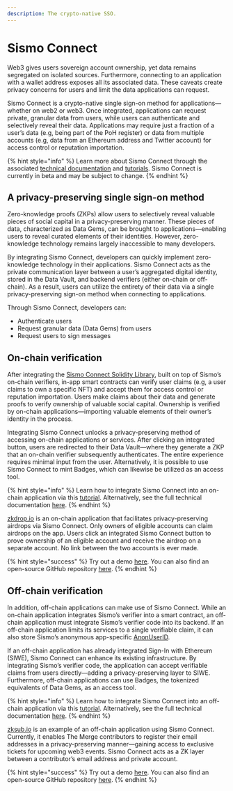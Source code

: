```yaml
---
description: The crypto-native SSO.
---
```


# Sismo Connect

Web3 gives users sovereign account ownership, yet data remains segregated on isolated sources. Furthermore, connecting to an application with a wallet address exposes all its associated data. These caveats create privacy concerns for users and limit the data applications can request.

Sismo Connect is a crypto-native single sign-on method for applications—whether on web2 or web3. Once integrated, applications can request private, granular data from users, while users can authenticate and selectively reveal their data. Applications may require just a fraction of a user’s data (e.g, being part of the PoH register) or data from multiple accounts (e.g, data from an Ethereum address and Twitter account) for access control or reputation importation.

{% hint style="info" %}
Learn more about Sismo Connect through the associated [technical documentation](../technical-documentation/sismo-connect/) and [tutorials](../tutorials/sismo-connect/). Sismo Connect is currently in beta and may be subject to change.
{% endhint %}

## A privacy-preserving single sign-on method

Zero-knowledge proofs (ZKPs) allow users to selectively reveal valuable pieces of social capital in a privacy-preserving manner. These pieces of data, characterized as Data Gems, can be brought to applications—enabling users to reveal curated elements of their identities. However, zero-knowledge technology remains largely inaccessible to many developers.

By integrating Sismo Connect, developers can quickly implement zero-knowledge technology in their applications. Sismo Connect acts as the private communication layer between a user’s aggregated digital identity, stored in the Data Vault, and backend verifiers (either on-chain or off-chain). As a result, users can utilize the entirety of their data via a single privacy-preserving sign-on method when connecting to applications.

Through Sismo Connect, developers can:

* Authenticate users
* Request granular data (Data Gems) from users
* Request users to sign messages

## On-chain verification

After integrating the [Sismo Connect Solidity Library](../technical-documentation/sismo-connect/solidity-library.md), built on top of Sismo’s on-chain verifiers, in-app smart contracts can verify user claims (e.g, a user claims to own a specific NFT) and accept them for access control or reputation importation. Users make claims about their data and generate proofs to verify ownership of valuable social capital. Ownership is verified by on-chain applications—importing valuable elements of their owner’s identity in the process.

Integrating Sismo Connect unlocks a privacy-preserving method of accessing on-chain applications or services. After clicking an integrated button, users are redirected to their Data Vault—where they generate a ZKP that an on-chain verifier subsequently authenticates. The entire experience requires minimal input from the user. Alternatively, it is possible to use Sismo Connect to mint Badges, which can likewise be utilized as an access tool.

{% hint style="info" %}
Learn how to integrate Sismo Connect into an on-chain application via this [tutorial](../tutorials/sismo-connect/gate-your-contracts-with-sismo-connect-advanced.md). Alternatively, see the full technical documentation [here](../technical-documentation/sismo-connect/).
{% endhint %}

[zkdrop.io](http://zkdrop.io/) is an on-chain application that facilitates privacy-preserving airdrops via Sismo Connect. Only owners of eligible accounts can claim airdrops on the app. Users click an integrated Sismo Connect button to prove ownership of an eligible account and receive the airdrop on a separate account. No link between the two accounts is ever made.

{% hint style="success" %}
Try out a demo [here](https://demo.zkdrop.io/mergooor-pass). You can also find an open-source GitHub repository [here](https://github.com/sismo-core/zkdrop).
{% endhint %}

## Off-chain verification

In addition, off-chain applications can make use of Sismo Connect. While an on-chain application integrates Sismo’s verifier into a smart contract, an off-chain application must integrate Sismo’s verifier code into its backend. If an off-chain application limits its services to a single verifiable claim, it can also store Sismo’s anonymous app-specific [AnonUserID](../technical-concepts/vault-and-proof-identifiers.md).

If an off-chain application has already integrated Sign-In with Ethereum (SIWE), Sismo Connect can enhance its existing infrastructure. By integrating Sismo’s verifier code, the application can accept verifiable claims from users directly—adding a privacy-preserving layer to SIWE. Furthermore, off-chain applications can use Badges, the tokenized equivalents of Data Gems, as an access tool.

{% hint style="info" %}
Learn how to integrate Sismo Connect into an off-chain application via this [tutorial](../tutorials/sismo-connect/request-data-privately-with-sismo-connect.md). Alternatively, see the full technical documentation [here](../technical-documentation/sismo-connect/).
{% endhint %}

[zksub.io](http://www.zksub.io) is an example of an off-chain application using Sismo Connect. Currently, it enables The Merge contributors to register their email addresses in a privacy-preserving manner—gaining access to exclusive tickets for upcoming web3 events. Sismo Connect acts as a ZK layer between a contributor’s email address and private account.

{% hint style="success" %}
Try out a demo [here](https://demo.zksub.io/). You can also find an open-source GitHub repository [here](https://github.com/sismo-core/zksub).
{% endhint %}
